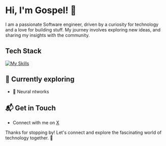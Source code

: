 # Hi, I'm Gospel! 👋

I am a passionate Software engineer, driven by a curiosity for technology and a love for building stuff. My journey involves exploring new ideas, and sharing my insights with the community.

<!--![Gospel's Stats](https://github-readme-stats.vercel.app/api?username=Gospel&theme=vue-dark&show_icons=true&hide_border=true&count_private=true)-->


## Tech Stack
[![My Skills](https://skillicons.dev/icons?i=js,html,css,ts,cpp,supabase,vscode,windows,postgres,python,nodejs,npm,pnpm,mysql,github,express,flask,git)](https://skillicons.dev)

## 🌱 Currently exploring

- 🚀 Neural ntworks

## 📬 Get in Touch

- Connect with me on [X](https://https://x.com/NwaAmadi_)

Thanks for stopping by! Let's connect and explore the fascinating world of technology together. 🚀



<!--

Here are some ideas to get you started:

- 🔭 I’m currently working on ...
- 🌱 I’m currently learning ...
- 👯 I’m looking to collaborate on ...
- 🤔 I’m looking for help with ...
- 💬 Ask me about ...
- 📫 How to reach me: ...
- 😄 Pronouns: ...
- ⚡ Fun fact: ...
-->
